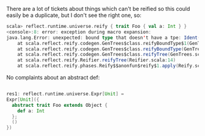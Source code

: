 There are a lot of tickets about things which can't be reified so this could easily be a duplicate, but I don't see the right one, so:
```scala
scala> reflect.runtime.universe.reify { trait Foo { val a: Int } }
<console>:8: error: exception during macro expansion: 
java.lang.Error: unexpected: bound type that doesn't have a tpe: Ident(newTypeName("Int"))
	at scala.reflect.reify.codegen.GenTrees$class.reifyBoundType$1(GenTrees.scala:154)
	at scala.reflect.reify.codegen.GenTrees$class.reifyBoundType(GenTrees.scala:203)
	at scala.reflect.reify.codegen.GenTrees$class.reifyTree(GenTrees.scala:56)
	at scala.reflect.reify.Reifier.reifyTree(Reifier.scala:14)
	at scala.reflect.reify.phases.Reify$$anonfun$reify$1.apply(Reify.scala:46)
```
No complaints about an abstract def:
```scala

res1: reflect.runtime.universe.Expr[Unit] = 
Expr[Unit]({
  abstract trait Foo extends Object {
    def a: Int
  };
  ()
})
```
